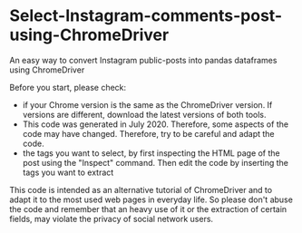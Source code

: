 # Select-Instagram-comments-post-using-ChromeDriver
An easy way to convert Instagram public-posts into pandas dataframes using ChromeDriver

Before you start, please check:
* if your Chrome version is the same as the ChromeDriver version. If versions are different, download the latest versions of both tools.
* This code was generated in July 2020. Therefore, some aspects of the code may have changed. Therefore, try to be careful and adapt the code.
* the tags you want to select, by first inspecting the HTML page of the post using the "Inspect" command. Then edit the code by inserting the tags you want to extract


This code is intended as an alternative tutorial of ChromeDriver and to adapt it to the most used web pages in everyday life. 
So please don't abuse the code and remember that an heavy use of it or the extraction of certain fields, may violate the privacy of social network users.
